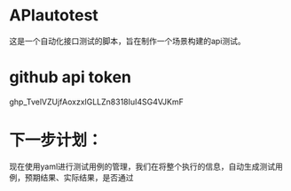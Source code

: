 # APIautotest
这是一个自动化接口测试的脚本，旨在制作一个场景构建的api测试。
# github api token
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

# 下一步计划：
现在使用yaml进行测试用例的管理，我们在将整个执行的信息，自动生成测试用例，预期结果、实际结果，是否通过